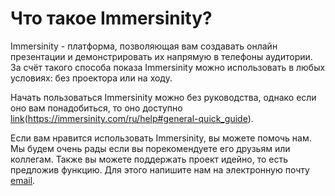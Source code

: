 # Что такое Immersinity?
Immersinity - платформа, позволяющая вам создавать онлайн презентации и демонстрировать их напрямую в телефоны аудитории. За счёт такого способа показа Immersinity можно использовать в любых условиях: без проектора или на ходу.

Начать пользоваться Immersinity можно без руководства, однако если оно вам понадобиться, то оно доступно [link](здесь)(https://immersinity.com/ru/help#general-quick_guide).

Если вам нравится использовать Immersinity, вы можете помочь нам. Мы будем очень рады если вы порекомендуете его друзьям или коллегам. Также вы можете поддержать проект идейно, то есть предложив функцию. Для этого напишите нам на электронную почту [email](support@immersinity.com).